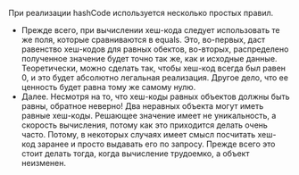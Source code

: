 При реализации hashCode используется несколько простых правил. 

- Прежде всего, при вычислении хеш-кода следует использовать те же поля, которые сравниваются в equals. Это, во-первых, даст равенство хеш-кодов для равных обектов, во-вторых, распределено полученное значение будет точно так же, как и исходные данные. Теоретически, можно сделать так, чтобы хеш-код всегда был равен 0, и это будет абсолютно легальная реализация. Другое дело, что ее ценность будет равна тому же самому нулю.
- Далее. Несмотря на то, что хеш-коды равных объектов должны быть равны, обратное неверно! Два неравных объекта могут иметь равные хеш-коды. Решающее значение имеет не уникальность, а скорость вычисления, потому как это приходится делать очень часто. Потому, в некоторых случаях имеет смысл посчитать хеш-код заранее и просто выдавать его по запросу. Прежде всего это стоит делать тогда, когда вычисление трудоемко, а объект неизменен.
